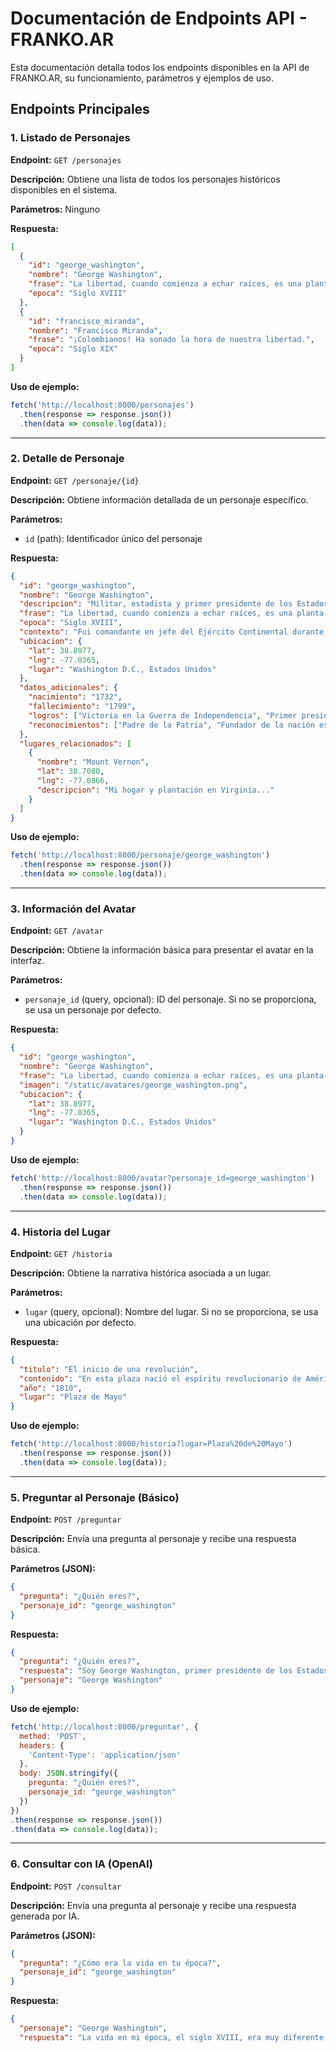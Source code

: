 # Documentación de Endpoints API - FRANKO.AR

Esta documentación detalla todos los endpoints disponibles en la API de FRANKO.AR, su funcionamiento, parámetros y ejemplos de uso.

## Endpoints Principales

### 1. Listado de Personajes

**Endpoint:** `GET /personajes`

**Descripción:** Obtiene una lista de todos los personajes históricos disponibles en el sistema.

**Parámetros:** Ninguno

**Respuesta:**
```json
[
  {
    "id": "george_washington",
    "nombre": "George Washington",
    "frase": "La libertad, cuando comienza a echar raíces, es una planta de rápido crecimiento.",
    "epoca": "Siglo XVIII"
  },
  {
    "id": "francisco_miranda",
    "nombre": "Francisco Miranda",
    "frase": "¡Colombianos! Ha sonado la hora de nuestra libertad.",
    "epoca": "Siglo XIX"
  }
]
```

**Uso de ejemplo:**
```javascript
fetch('http://localhost:8000/personajes')
  .then(response => response.json())
  .then(data => console.log(data));
```

---

### 2. Detalle de Personaje

**Endpoint:** `GET /personaje/{id}`

**Descripción:** Obtiene información detallada de un personaje específico.

**Parámetros:**
- `id` (path): Identificador único del personaje

**Respuesta:**
```json
{
  "id": "george_washington",
  "nombre": "George Washington",
  "descripcion": "Militar, estadista y primer presidente de los Estados Unidos...",
  "frase": "La libertad, cuando comienza a echar raíces, es una planta de rápido crecimiento.",
  "epoca": "Siglo XVIII",
  "contexto": "Fui comandante en jefe del Ejército Continental durante la Guerra de Independencia...",
  "ubicacion": {
    "lat": 38.8977,
    "lng": -77.0365,
    "lugar": "Washington D.C., Estados Unidos"
  },
  "datos_adicionales": {
    "nacimiento": "1732",
    "fallecimiento": "1799",
    "logros": ["Victoria en la Guerra de Independencia", "Primer presidente de EE.UU."],
    "reconocimientos": ["Padre de la Patria", "Fundador de la nación estadounidense"]
  },
  "lugares_relacionados": [
    {
      "nombre": "Mount Vernon",
      "lat": 38.7080,
      "lng": -77.0866,
      "descripcion": "Mi hogar y plantación en Virginia..."
    }
  ]
}
```

**Uso de ejemplo:**
```javascript
fetch('http://localhost:8000/personaje/george_washington')
  .then(response => response.json())
  .then(data => console.log(data));
```

---

### 3. Información del Avatar

**Endpoint:** `GET /avatar`

**Descripción:** Obtiene la información básica para presentar el avatar en la interfaz.

**Parámetros:**
- `personaje_id` (query, opcional): ID del personaje. Si no se proporciona, se usa un personaje por defecto.

**Respuesta:**
```json
{
  "id": "george_washington",
  "nombre": "George Washington",
  "frase": "La libertad, cuando comienza a echar raíces, es una planta de rápido crecimiento.",
  "imagen": "/static/avatares/george_washington.png",
  "ubicacion": {
    "lat": 38.8977,
    "lng": -77.0365,
    "lugar": "Washington D.C., Estados Unidos"
  }
}
```

**Uso de ejemplo:**
```javascript
fetch('http://localhost:8000/avatar?personaje_id=george_washington')
  .then(response => response.json())
  .then(data => console.log(data));
```

---

### 4. Historia del Lugar

**Endpoint:** `GET /historia`

**Descripción:** Obtiene la narrativa histórica asociada a un lugar.

**Parámetros:**
- `lugar` (query, opcional): Nombre del lugar. Si no se proporciona, se usa una ubicación por defecto.

**Respuesta:**
```json
{
  "titulo": "El inicio de una revolución",
  "contenido": "En esta plaza nació el espíritu revolucionario de América del Sur...",
  "año": "1810",
  "lugar": "Plaza de Mayo"
}
```

**Uso de ejemplo:**
```javascript
fetch('http://localhost:8000/historia?lugar=Plaza%20de%20Mayo')
  .then(response => response.json())
  .then(data => console.log(data));
```

---

### 5. Preguntar al Personaje (Básico)

**Endpoint:** `POST /preguntar`

**Descripción:** Envía una pregunta al personaje y recibe una respuesta básica.

**Parámetros (JSON):**
```json
{
  "pregunta": "¿Quién eres?",
  "personaje_id": "george_washington"
}
```

**Respuesta:**
```json
{
  "pregunta": "¿Quién eres?",
  "respuesta": "Soy George Washington, primer presidente de los Estados Unidos y comandante del Ejército Continental durante la Guerra de Independencia.",
  "personaje": "George Washington"
}
```

**Uso de ejemplo:**
```javascript
fetch('http://localhost:8000/preguntar', {
  method: 'POST',
  headers: {
    'Content-Type': 'application/json'
  },
  body: JSON.stringify({
    pregunta: "¿Quién eres?",
    personaje_id: "george_washington"
  })
})
.then(response => response.json())
.then(data => console.log(data));
```

---

### 6. Consultar con IA (OpenAI)

**Endpoint:** `POST /consultar`

**Descripción:** Envía una pregunta al personaje y recibe una respuesta generada por IA.

**Parámetros (JSON):**
```json
{
  "pregunta": "¿Cómo era la vida en tu época?",
  "personaje_id": "george_washington"
}
```

**Respuesta:**
```json
{
  "personaje": "George Washington",
  "respuesta": "La vida en mi época, el siglo XVIII, era muy diferente a la actual. La mayoría de las personas vivían en áreas rurales y se dedicaban a la agricultura. Las ciudades eran pequeñ